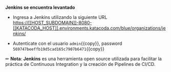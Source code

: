 **Jenkins se encuentra levantado**

* Ingresa a Jenkins utilizando la siguiente URL
  <a href="https://[[HOST_SUBDOMAIN]]-8080-[[KATACODA_HOST]].environments.katacoda.com/blue/organizations/jenkins/"
  target="jenkins">https://[[HOST_SUBDOMAIN]]-8080-[[KATACODA_HOST]].environments.katacoda.com/blue/organizations/jenkins/</a>

* Autentícate con el usuario `admin`{{copy}}, password `569747beeffb19d5cad165c7907b6471`{{copy}}

✏ **Nota**: **Jenkins** es una herramienta open source utilizada para facilitar la práctica de Continuous Integration y la creación de Pipelines de CI/CD.

